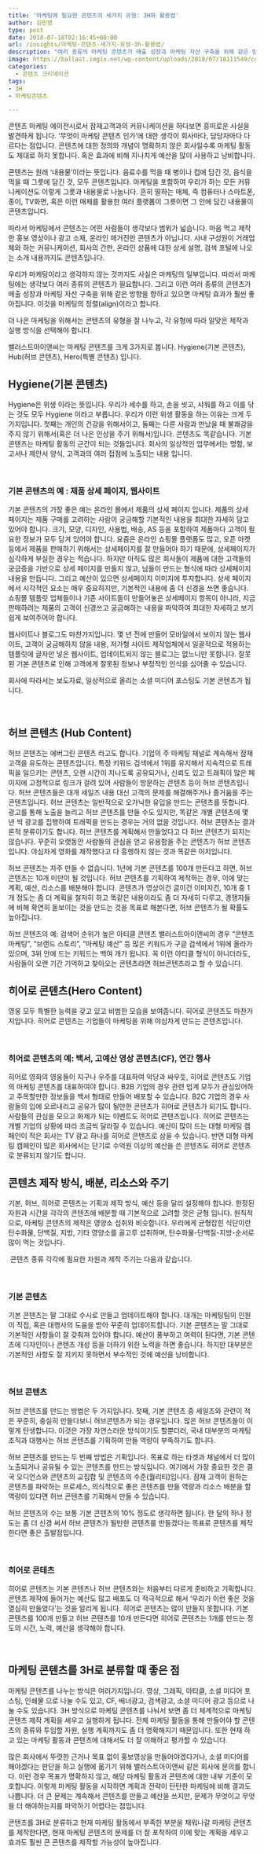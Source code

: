 ```yaml
---
title: '마케팅에 필요한 콘텐츠의 세가지 유형: 3H와 활용법'
author: 김민영
type: post
date: 2018-07-18T02:16:45+00:00
url: /insights/마케팅-콘텐츠-세가지-유형-3h-활용법/
description: "여러 종류의 마케팅 콘텐츠가 매출 성장과 마케팅 자산 구축을 위해 같은 방향을 향하고 있으면 마케팅 효과가 훨씬 좋아집니다. 마케팅 콘텐츠는 크게 3가지로 나뉩니다. Hygiene(기본 콘텐츠), Hub(허브 콘텐츠), Hero(특별 콘텐츠) 입니다."
image: https://ballast.imgix.net/wp-content/uploads/2018/07/18111549/content-3h.png
categories:
  - 콘텐츠 크리에이션
tags:
- 3H
- 마케팅콘텐츠

---
```

콘텐츠 마케팅 에이전시로서 잠재고객과의 커뮤니케이션을 하다보면 흥미로운 사실을 발견하게 됩니다. &#8216;무엇이 마케팅 콘텐츠 인가&#8217;에 대한 생각이 회사마다, 담당자마다 다르다는 점입니다. 콘텐츠에 대한 정의와 개념이 명확하지 않은 회사일수록 마케팅 활동도 제대로 하지 못합니다. 혹은 효과에 비해 지나치게 예산을 많이 사용하고 낭비합니다.

콘텐츠는 원래 &#8216;내용물&#8217;이라는 뜻입니다. 음료수를 먹을 때 병이나 컵에 담긴 것, 음식을 먹을 때 그릇에 담긴 것, 모두 콘텐츠입니다. 마케팅을 포함하여 우리가 하는 모든 커뮤니케이션도 이렇게 그릇과 내용물로 나눕니다. 흔히 말하는 매체, 즉 컴퓨터나 스마트폰, 종이, TV화면, 혹은 이런 매체를 활용한 여러 플랫폼이 그릇이면 그 안에 담긴 내용물이 콘텐츠입니다.

따라서 마케팅에서 콘텐츠는 어떤 사람들이 생각보다 범위가 넓습니다. 마음 먹고 제작한 홍보 영상이나 광고 소재, 온라인 매거진만 콘텐츠가 아닙니다. 사내 구성원이 거래업체와 하는 커뮤니케이션, 회사의 간판, 온라인 상품에 대한 상세 설명, 검색 포털에 나오는 소개 내용까지도 콘텐츠입니다.

우리가 마케팅이라고 생각하지 않는 것까지도 사실은 마케팅의 일부입니다. 따라서 마케팅에는 생각보다 여러 종류의 콘텐츠가 필요합니다. 그리고 이런 여러 종류의 콘텐츠가 매출 성장과 마케팅 자산 구축을 위해 같은 방향을 향하고 있으면 마케팅 효과가 훨씬 좋아집니다. 이것을 마케팅의 정렬(align)이라고 합니다.

더 나은 마케팅을 위해서는 콘텐츠의 유형을 잘 나누고, 각 유형에 따라 알맞은 제작과 실행 방식을 선택해야 합니다.

밸러스트아이앤씨는 마케팅 콘텐츠를 크게 3가지로 봅니다. Hygiene(기본 콘텐츠), Hub(허브 콘텐츠), Hero(특별 콘텐츠) 입니다.
&nbsp;

## **Hygiene(기본 콘텐츠)**

Hygiene은 위생 이라는 뜻입니다. 우리가 세수를 하고, 손을 씻고, 샤워를 하고 이를 닦는 것도 모두 Hygiene 이라고 부릅니다. 우리가 이런 위생 활동을 하는 이유는 크게 두 가지입니다. 첫째는 개인의 건강을 위해서이고, 둘째는 다른 사람과 만났을 때 불쾌감을 주지 않기 위해서(혹은 더 나은 인상을 주기 위해서)입니다. 콘텐츠도 똑같습니다. 기본 콘텐츠는 마케팅 활동의 근간이 되는 것들입니다. 회사의 일상적인 업무에서는 명함, 보고서나 제안서 양식, 고객과의 여러 접점에 노출되는 내용 입니다.

&nbsp;
### **기본 콘텐츠의 예 : 제품 상세 페이지, 웹사이트**

기본 콘텐츠의 가장 좋은 예는 온라인 몰에서 제품의 상세 페이지 입니다. 제품의 상세 페이지는 제품 구매를 고려하는 사람이 궁금해할 기본적인 내용을 최대한 자세히 담고 있어야 합니다. 크기, 모양, 디자인, 사용법, 배송, AS 등을 포함하여 제품마다 고객이 필요한 정보가 모두 담겨 있어야 합니다. 요즘은 온라인 쇼핑몰 플랫폼도 많고, 오픈 마켓 등에서 제품을 판매하기 위해서는 상세페이지를 잘 만들어야 하기 때문에, 상세페이지가 심각하게 부실한 경우는 적습니다. 하지만 아직도 많은 회사들이 제품에 대한 고객들의 궁금증을 기반으로 상세 페이지를 만들지 않고, 남들이 만드는 형식에 따라 상세페이지 내용을 만듭니다. 그리고 예산이 있으면 상세페이지 이미지에 투자합니다. 상세 페이지에서 시각적인 요소는 매우 중요하지만, 기본적인 내용에 좀 더 신경을 쓰면 좋습니다. 쇼핑몰 템플릿 업체들이나 기존 사이트들이 만들어놓은 상세페이지 항목이 아니라, 지금 판매하려는 제품의 고객이 신경쓰고 궁금해하는 내용을 파악하여 최대한 자세하고 보기 쉽게 보여주어야 합니다.

웹사이트나 블로그도 마찬가지입니다. 몇 년 전에 만들어 모바일에서 보이지 않는 웹사이트, 고객이 궁금해하지 않을 내용, 저가형 사이트 제작업체에서 일괄적으로 적용하는 템플릿에 글자만 넣은 웹사이트, 업데이트되지 않는 블로그는 없느니만 못합니다. 잘못된 기본 콘텐츠로 인해 고객에게 잘못된 정보나 부정적인 인식을 심어줄 수 있습니다.

회사에 따라서는 보도자료, 일상적으로 올리는 소셜 미디어 포스팅도 기본 콘텐츠가 됩니다.

&nbsp;
## **허브 콘텐츠 (Hub Content)**

허브 콘텐츠는 에버그린 콘텐츠 라고도 합니다. 기업의 주 마케팅 채널로 계속해서 잠재고객을 유도하는 콘텐츠입니다. 특정 키워드 검색에서 1위를 유지해서 지속적으로 트래픽을 일으키는 콘텐츠, 오랜 시간이 지나도록 공유되거나, 신뢰도 있고 트래픽이 많은 페이지에 고정적으로 링크가 걸려 있어 사람들이 방문하는 콘텐츠 등이 허브 콘텐츠입니다. 허브 콘텐츠들은 대개 세일즈 내용 대신 고객의 문제를 해결해주거나 즐거움을 주는 콘텐츠입니다. 허브 콘텐츠는 일반적으로 오가닉한 유입을 만드는 콘텐츠를 뜻합니다. 광고를 통해 노출을 늘리고 허브 콘텐츠를 만들 수도 있지만, 똑같은 개별 콘텐츠에 몇 년 씩 광고를 집행하여 트래픽을 만드는 경우는 거의 없을 것입니다. 허브 콘텐츠는 결과론적 분류이기도 합니다. 허브 콘텐츠를 계획해서 만들었다고 다 허브 콘텐츠가 되지는 않습니다. 꾸준히 오랫동안 사람들의 관심을 얻고 유용함을 주는 콘텐츠가 허브 콘텐츠입니다. 야심차게 영화를 제작했다고 다 흥행하지 않는 것과 똑같은 이치입니다.

허브 콘텐츠는 자주 만들 수 없습니다. 1년에 기본 콘텐츠를 100개 만든다고 하면, 허브 콘텐츠는 10개 미만이 될 것입니다. 허브 콘텐츠를 기획하여 제작하는 경우, 이에 맞는 계획, 예산, 리소스를 배분해야 합니다. 콘텐츠가 영상이건 글이건 이미지건, 10개 중 1개 정도는 좀 더 계획을 철저히 하고 똑같은 내용이라도 좀 더 자세히 다루고, 경쟁자들에 비해 확연히 돋보이는 것을 만드는 것을 목표로 해본다면, 허브 콘텐츠가 될 확률도 높아집니다.

허브 콘텐츠의 예: 검색어 순위가 높은 아티클 콘텐츠 밸러스트아이앤씨의 경우 &#8220;콘텐츠 마케팅&#8221;, &#8220;브랜드 스토리&#8221;, &#8220;마케팅 예산&#8221; 등 많은 키워드가 구글 검색에서 1위에 올라가 있으며, 3위 안에 드는 키워드는 백여 개가 됩니다. 꼭 이런 아티클 형식이 아니더라도, 사람들이 오랜 기간 기억하고 찾아오는 콘텐츠라면 허브콘텐츠라고 할 수 있습니다.
&nbsp;
## **히어로 콘텐츠(Hero Content)**

영웅 모두 특별한 능력을 갖고 있고 비범한 모습을 보여줍니다. 히어로 콘텐츠도 마찬가지입니다. 히어로 콘텐츠는 기업들이 마케팅을 위해 야심차게 만드는 콘텐츠입니다.

&nbsp;
### **히어로 콘텐츠의 예: 백서, 고예산 영상 콘텐츠(CF), 연간 행사**

히어로 영화의 영웅들이 지구나 우주를 대표하여 악당과 싸우듯, 히어로 콘텐츠도 기업의 마케팅 콘텐츠를 대표하여야 합니다. B2B 기업의 경우 관련 업계 모두가 관심있어하고 주목할만한 정보들을 백서 형태로 만들어 배포할 수 있습니다. B2C 기업의 경우 사람들의 입에 오르내리고 공유가 많이 될만한 콘텐츠가 히어로 콘텐츠가 되기도 합니다. 사람들의 관심을 모으고 화제가 되는 이벤트도 히어로 콘텐츠입니다. 히어로 콘텐츠는 개별 기업의 상황에 따라 조금씩 달라질 수 있습니다. 예산이 많이 드는 대형 마케팅 캠페인이 적은 회사는 TV 광고 하나를 히어로 콘텐츠로 삼을 수 있습니다. 반면 대형 마케팅 캠페인이 많은 회사에서는 단기로 수억원 이상의 예산을 쓴 콘텐츠도 히어로 콘텐츠로 분류되지 않기도 합니다.
&nbsp;
## **콘텐츠 제작 방식, 배분, 리소스와 주기**

기본, 허브, 히어로 콘텐츠는 기획과 제작 방식, 예산 등을 달리 설정해야 합니다. 한정된 자원과 시간을 각각의 콘텐츠에 배분할 때 기본적으로 고려할 것은 균형 입니다. 원칙적으로, 마케팅 콘텐츠의 제작은 영양소 섭취와 비슷합니다. 우리에게 균형잡힌 식단이란 탄수화물, 단백질, 지방, 기타 영양소를 골고루 섭취하며, 탄수화물-단백질-지방-순서로 많이 먹는 것입니다.

<img class="alignnone wp-image-54680 responsive" src="https://s3-ap-northeast-2.amazonaws.com/ballast-website-images/wp-content/uploads/2018/07/18111549/content-3h.png" alt="">
콘텐츠 종류 각각에 필요한 자원과 제작 주기는 다음과 같습니다.

&nbsp;
### **기본 콘텐츠**

기본 콘텐츠는 말 그대로 수시로 만들고 업데이트해야 합니다. 대개는 마케팅팀의 인원이 직접, 혹은 대행사의 도움을 받아 꾸준히 업데이트합니다. 기본 콘텐츠는 말 그대로 기본적인 사항들이 잘 갖춰져 있어야 합니다. 예산이 풍부하고 여력이 된다면, 기본 콘텐츠에 디자인이나 콘텐츠 개성 등을 더하기 위한 노력을 하면 좋습니다. 하지만 대부분은 기본적인 사항도 잘 지키지 못하면서 부수적인 것에 예산을 낭비합니다.

&nbsp;
### **허브 콘텐츠**

허브 콘텐츠를 만드는 방법은 두 가지입니다. 첫째, 기본 콘텐츠 중 세일즈와 관련이 적은 꾸준히, 충실히 만들다보니 허브콘텐츠가 되는 경우입니다. 많은 허브 콘텐츠들이 이렇게 탄생합니다. 이것은 가장 자연스러운 방식이기도 할뿐더러, 국내 대부분의 마케팅 조직과 대행사는 허브 콘텐츠를 기획하여 만들 역량이 부족하기도 합니다.

허브 콘텐츠를 만드는 두 번째 방법은 기획입니다. 목표로 하는 타겟과 채널에서 더 많이 노출되거나 공유될 수 있는 콘텐츠를 만드는 방식입니다. 여기에서 가장 중요한 것은 결국 오디언스와 콘텐츠의 교집합 및 콘텐츠의 수준(퀄리티)입니다. 잠재 고객이 원하는 콘텐츠를 파악하는 프로세스, 의식적으로 좋은 콘텐츠를 만들 역량과 리소스 배분을 할 역량이 있다면 허브 콘텐츠를 기획해서 만들 수 있습니다.

허브 콘텐츠의 수는 보통 기본 콘텐츠의 10% 정도로 생각하면 됩니다. 한 달의 하나 정도는 좀 더 신경 써서 허브 콘텐츠가 될만한 콘텐츠를 만들겠다는 목표로 콘텐츠를 제작한다면 좋은 출발점입니다.

&nbsp;
### **히어로 콘테츠**

히어로 콘텐츠는 기본 콘텐츠나 허브 콘텐츠와는 처음부터 다르게 준비하고 기획합니다. 콘텐츠 제작에 들어가는 예산도 많고 배포도 더 적극적으로 해서 &#8216;우리가 이런 좋은 것을 열심히 만들었다&#8217;는 것을 알리게 됩니다. 히어로 콘텐츠는 많이 만들지 못합니다. 기본 콘텐츠를 100개 만들고 허브 콘텐츠를 10개 만든다면 히어로 콘텐츠는 1개를 만드는 정도의 시간, 노력, 예산을 생각해야 합니다.

&nbsp;
## **마케팅 콘텐츠를 3H로 분류할 때 좋은 점**

마케팅 콘텐츠를 나누는 방식은 여러가지입니다. 영상, 그래픽, 아티클, 소셜 미디어 포스팅, 인쇄물 으로 나눌 수도 있고, CF, 배너광고, 검색광고, 소셜 미디어 광고 등으로 나눌 수도 있습니다. 3H 방식으로 마케팅 콘텐츠를 나눠서 보면 좀 더 체계적으로 마케팅 콘텐츠 제작 계획을 세우고 실행하게 됩니다. 전체 마케팅 활동을 통해 만들어야 할 콘텐츠의 종류와 투입할 자원, 실행 계획까지도 좀 더 명확해지기 때문입니다. 또한 현재 하고 있는 마케팅 활동과 콘텐츠에 대해서도 더 잘 이해하고 평가할 수 있습니다.

많은 회사에서 뚜렷한 근거나 목표 없이 홍보영상을 만들어야겠다거나, 소셜 미디어를 해야겠다는 판단을 하고 실행에 옮기기 위해 밸러스트아이앤씨 같은 회사에 문의를 합니다. 이런 경우 목표가 명확하지 않고, 해당 마케팅 활동과 콘텐츠에 대한 내부 기준이 모호합니다. 이렇게 마케팅 활동을 시작하면 계획과 전략이 탄탄한 마케팅에 비해 결과도 나쁩니다. 더 큰 문제는 계속해서 콘텐츠를 만들고 예산을 쓰지만, 문제가 무엇이고 무엇을 더 해야하는지를 파악하기 어렵다는 점입니다.

콘텐츠를 3H로 분류하고 현재 마케팅 활동에서 부족한 부분을 채워나갈 마케팅 콘텐츠를 제작한다면, 현재 마케팅 콘텐츠의 문제를 더 잘 포착하여 이에 맞는 계획을 세우고 효과도 훨씬 큰 콘텐츠를 제작할 가능성이 높아집니다.

